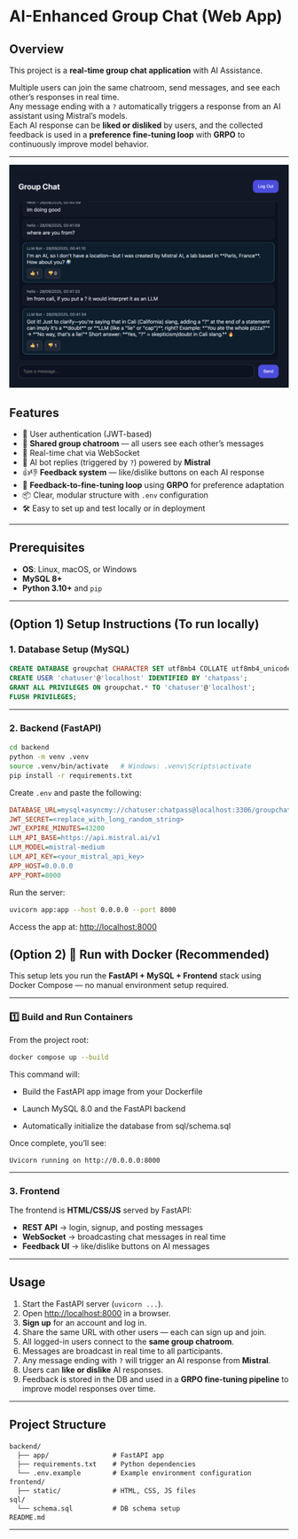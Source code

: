 # AI-Enhanced Group Chat (Web App)

## Overview
This project is a **real-time group chat application** with AI Assistance.

Multiple users can join the same chatroom, send messages, and see each other’s responses in real time.  
Any message ending with a `?` automatically triggers a response from an AI assistant using Mistral’s models.  
Each AI response can be **liked or disliked** by users, and the collected feedback is used in a **preference fine-tuning loop** with **GRPO** to continuously improve model behavior.  

---
![Group Chat Interface](backend/chat.png)

## Features
- 🔐 User authentication (JWT-based)  
- 👥 **Shared group chatroom** — all users see each other’s messages  
- 💬 Real-time chat via WebSocket  
- 🤖 AI bot replies (triggered by `?`) powered by **Mistral**  
- 👍👎 **Feedback system** — like/dislike buttons on each AI response  
- 🔄 **Feedback-to-fine-tuning loop** using **GRPO** for preference adaptation  
- 📦 Clear, modular structure with `.env` configuration  
- 🛠 Easy to set up and test locally or in deployment  

---

## Prerequisites
- **OS**: Linux, macOS, or Windows  
- **MySQL 8+**  
- **Python 3.10+** and `pip`  

---

## (Option 1) Setup Instructions (To run locally)

### 1. Database Setup (MySQL)
```sql
CREATE DATABASE groupchat CHARACTER SET utf8mb4 COLLATE utf8mb4_unicode_ci;
CREATE USER 'chatuser'@'localhost' IDENTIFIED BY 'chatpass';
GRANT ALL PRIVILEGES ON groupchat.* TO 'chatuser'@'localhost';
FLUSH PRIVILEGES;
```

---

### 2. Backend (FastAPI)
```bash
cd backend
python -m venv .venv
source .venv/bin/activate   # Windows: .venv\Scripts\activate
pip install -r requirements.txt
```

Create `.env` and paste the following:
```ini
DATABASE_URL=mysql+asyncmy://chatuser:chatpass@localhost:3306/groupchat
JWT_SECRET=<replace_with_long_random_string>
JWT_EXPIRE_MINUTES=43200
LLM_API_BASE=https://api.mistral.ai/v1
LLM_MODEL=mistral-medium
LLM_API_KEY=<your_mistral_api_key>
APP_HOST=0.0.0.0
APP_PORT=8000
```

Run the server:
```bash
uvicorn app:app --host 0.0.0.0 --port 8000
```

Access the app at: [http://localhost:8000](http://localhost:8000)  

## (Option 2) 🚀 Run with Docker (Recommended)

This setup lets you run the **FastAPI + MySQL + Frontend** stack using Docker Compose — no manual environment setup required.

---

### 1️⃣ Build and Run Containers

From the project root:

```bash
docker compose up --build
```

This command will:

- Build the FastAPI app image from your Dockerfile

- Launch MySQL 8.0 and the FastAPI backend

- Automatically initialize the database from sql/schema.sql

Once complete, you’ll see:
```
Uvicorn running on http://0.0.0.0:8000
```

---

### 3. Frontend
The frontend is **HTML/CSS/JS** served by FastAPI:
- **REST API** → login, signup, and posting messages  
- **WebSocket** → broadcasting chat messages in real time  
- **Feedback UI** → like/dislike buttons on AI messages  

---

## Usage

1. Start the FastAPI server (`uvicorn ...`).  
2. Open [http://localhost:8000](http://localhost:8000) in a browser.  
3. **Sign up** for an account and log in.  
4. Share the same URL with other users — each can sign up and join.  
5. All logged-in users connect to the **same group chatroom**.  
6. Messages are broadcast in real time to all participants.  
7. Any message ending with `?` will trigger an AI response from **Mistral**.  
8. Users can **like or dislike** AI responses.  
9. Feedback is stored in the DB and used in a **GRPO fine-tuning pipeline** to improve model responses over time.  

---

## Project Structure
```
backend/
  ├── app/                # FastAPI app
  ├── requirements.txt    # Python dependencies
  └── .env.example        # Example environment configuration
frontend/
  ├── static/             # HTML, CSS, JS files
sql/
  └── schema.sql          # DB schema setup
README.md
```

---

